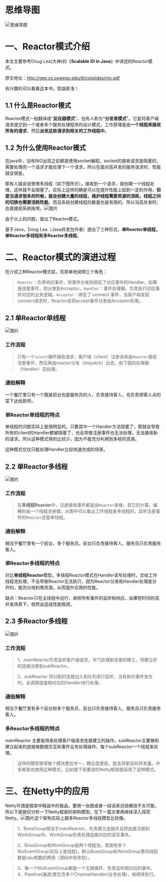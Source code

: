 # 思维导图

![思维导图](https://mmbiz.qpic.cn/mmbiz_png/Rnej1nLQibWBcib5lic56txSX7la1VYlK8gpOznsg4BUDVvlntGsVO76l8hZaRD4A2cichZb5TBjZWmicqdMtLkC2LA/640?wx_fmt=png&tp=webp&wxfrom=5&wx_lazy=1&wx_co=1)

# 一、Reactor模式介绍

本文主要参考Doug Lea(大神)的《**Scalable IO in Java**》中讲述的Reactor模式。

原文地址：http://gee.cs.oswego.edu/dl/cpjslides/nio.pdf

有兴趣的可以看看这本书，受益匪浅！

## 1.1 什么是Reactor模式

Reactor模式一般翻译成"**反应器模式**"，也有人称为"**分发者模式**"。它是将客户端请求提交到一个或者多个服务处理程序的设计模式。工作原理是由**一个线程来接收所有的请求**，然后**派发这些请求到相关的工作线程中**。

## 1.2 为什么使用Reactor模式

在java中，没有NIO出现之前都是使用socket编程。socket的接收请求是阻塞的，需要处理完一个请求才能处理下一个请求，所以在面对高并发的服务请求时，性能就会很差。

那有人就会说使用多线程（如下图所示）。接收到一个请求，就创建一个线程处理，这样就不会阻塞了。实际上这样的确是可以在提升性能上起到一定的作用，**但是当请求很多的时候，就会创建大量的线程，维护线程需要资源的消耗，线程之间的切换也需要消耗性能**。而且系统创建线程的数量也是有限的，所以当高并发时，会直接把系统拖垮。![图片](https://mmbiz.qpic.cn/mmbiz_png/Rnej1nLQibWBcib5lic56txSX7la1VYlK8gP62m4ia3Tns0K7s13Rh5xvQrZ2NVWibaticCUWfEqETEiaQS2qlP5ib2XQw/640?wx_fmt=png&tp=webp&wxfrom=5&wx_lazy=1&wx_co=1)

由于以上的问题，提出了Reactor模式。

基于Java，Doug Lea（Java并发包作者）提出了三种形式，**单Reactor单线程，单Reactor多线程和多Reactor多线程**。

# 二、Reactor模式的演进过程

在介绍三种Reactor模式前，先简单地说明三个角色：

> `Reactor`：负责响应事件，将事件分发到绑定了对应事件的Handler，如果是连接事件，则分发到Acceptor。`Handler`：事件处理器。负责执行对应事件对应的业务逻辑。`Acceptor`：绑定了 connect 事件，当客户端发起connect请求时，Reactor会将accept事件分发给Acceptor处理。

## 2.1 单Reactor单线程

![图片](https://mmbiz.qpic.cn/mmbiz_png/Rnej1nLQibWBcib5lic56txSX7la1VYlK8gA3zarWtk60wdWGzM4gdzPyuia8WIb5HMialbDR4MjI1prHN9IfpV747A/640?wx_fmt=png&tp=webp&wxfrom=5&wx_lazy=1&wx_co=1)

### 工作流程

> 只有一个`select`循环接收请求，客户端（client）注册进来由`Reactor`接收注册事件，然后再由reactor分发（dispatch）出去，由下面的处理器（Handler）去处理。

### 通俗解释

一个餐厅里只有一个既是前台也是服务员的人，负责接待客人，也负责把客人点的菜下达给厨师。

### 单Reactor单线程的特点

单线程的问题实际上是很明显的。只要其中一个Handler方法阻塞了，那就会导致所有的client的Handler都被阻塞了，也会导致注册事件也无法处理，无法接收新的请求。所以这种模式用的比较少，因为不能充分利用到多核的资源。

这种模式仅仅只能处理Handler比较快速完成的场景。

## 2.2 单Reactor多线程

![图片](https://mmbiz.qpic.cn/mmbiz_png/Rnej1nLQibWBcib5lic56txSX7la1VYlK8gWF5DoCX0EzwLt0nqwI9LpicKLia85euJIE3ar9DD8ZjvV9QDDpNIGeiaA/640?wx_fmt=png&tp=webp&wxfrom=5&wx_lazy=1&wx_co=1)

### 工作流程

> 在**多线程Reactor**中，注册接收事件都是由`Reactor`来做，其它的计算，编解码由一个线程池来做。从图中可以看出工作线程是多线程的，监听注册事件的`Reactor`还是单线程。

### 通俗解释

相当于餐厅里有一个前台，多个服务员。前台只负责接待客人，服务员只负责服务客人。

### 单Reactor多线程的特点

对比**单线程Reactor**模型，多线程Reactor模式在Handler读写处理时，交给工作线程池处理，不会导致Reactor无法执行，因为Reactor分发和Handler处理是分开的，能充分地利用资源。从而提升应用的性能。

缺点：Reactor只在主线程中运行，承担所有事件的监听和响应，如果短时间的高并发场景下，依然会造成性能瓶颈。

## 2.3 多Reactor多线程

![图片](https://mmbiz.qpic.cn/mmbiz_png/Rnej1nLQibWBcib5lic56txSX7la1VYlK8gXTyv8Kn9DwYHYU76kGx643HEnwC5ADtwZBs6bcuianjwXj65yfW696g/640?wx_fmt=png&tp=webp&wxfrom=5&wx_lazy=1&wx_co=1)

### 工作流程

> 1、mainReactor负责监听客户端请求，专门处理新连接的建立，将建立好的连接注册到subReactor。

> 2、subReactor 将分配的连接加入到队列进行监听，当有新的事件发生时，会调用连接相对应的Handler进行处理。

### 通俗解释

相当于餐厅里有多个前台和多个服务员，前台只负责接待客人，服务员只负责服务客人。

### 多Reactor多线程的特点

mainReactor 主要是用来处理客户端请求连接建立的操作。subReactor主要做和建立起来的连接做数据交互和事件业务处理操作，每个subReactor一个线程来处理。

> 这样的模型使得每个模块更加专一，耦合度更低，能支持更高的并发量。许多框架也使用这种模式，比如接下来要讲的Netty框架就采用了这种模式。

# 三、在Netty中的应用

Netty可谓是框架中精品中的极品，要用一张图或者一段话来总结概括不太可能，所以下面我仅分析一下Netty框架的架构模型。在下一篇文章再继续深入探究Netty。![图片](https://mmbiz.qpic.cn/mmbiz_png/Rnej1nLQibWBcib5lic56txSX7la1VYlK8g68CQticQqBrc3slTEvRToRA9fCdZLpicUv2g91H1oe99aC9qbSzyFjKw/640?wx_fmt=png&tp=webp&wxfrom=5&wx_lazy=1&wx_co=1)这个架构实际上跟多Reactor多线程模型比较像。

> 1、BossGroup相当于mainReactor，负责建立连接并且把连接注册到WorkGroup中。WorkGroup负责处理连接对应的读写事件。

> 2、BossGroup和WorkGroup是两个线程池，里面有多个NioEventGroup(实际上是线程)，默认BossGroup和WorkGroup里的线程数是cpu核数的两倍（源码中有体现）。

> 3、每一个NioEventGroup都是一个无限循环，负责监听相对应的事件。4、Pipeline(通道)里包含多个ChannelHandler(业务处理)，按顺序执行。